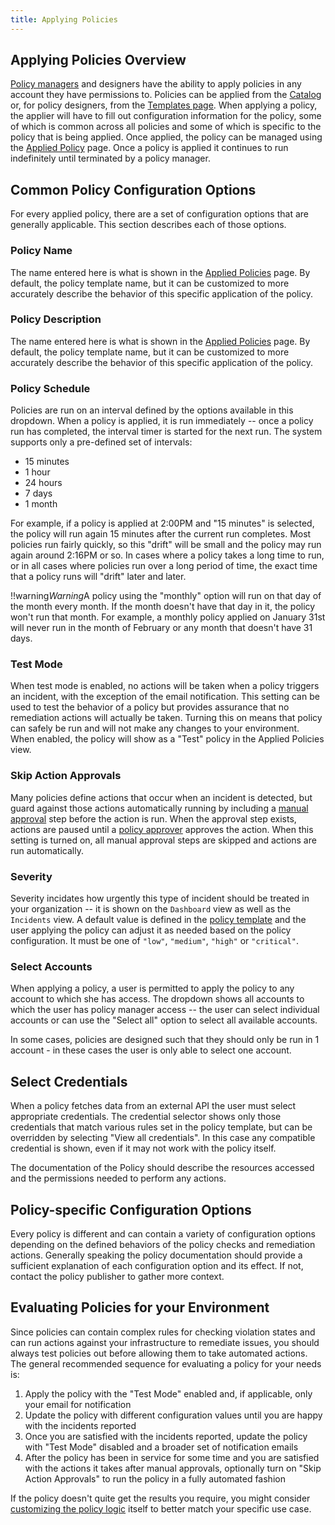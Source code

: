```yaml
---
title: Applying Policies
---
```


## Applying Policies Overview

[Policy managers](/policies/users/getting_started/policy_roles.html) and designers have the ability to apply policies in any account they have permissions to. Policies can be applied from the [Catalog](catalog.html) or, for policy designers, from the [Templates page](/policies/users/guides/ui_overview.html#feature-overview--templates-). When applying a policy, the applier will have to fill out  configuration information for the policy, some of which is common across all policies and some of which is specific to the policy that is being applied. Once applied, the policy can be managed using the [Applied Policy](/policies/users/guides/ui_overview.html#feature-overview--applied-policies-) page. Once a policy is applied it continues to run indefinitely until terminated by a policy manager.

## Common Policy Configuration Options

For every applied policy, there are a set of configuration options that are generally applicable. This section describes each of those options.

### Policy Name

The name entered here is what is shown in the [Applied Policies](/policies/users/guides/ui_overview.html#feature-overview--applied-policies-) page. By default, the policy template name, but it can be customized to more accurately describe the behavior of this specific application of the policy.

### Policy Description

The name entered here is what is shown in the [Applied Policies](/policies/users/guides/ui_overview.html#feature-overview--applied-policies-) page. By default, the policy template name, but it can be customized to more accurately describe the behavior of this specific application of the policy.

### Policy Schedule

Policies are run on an interval defined by the options available in this dropdown. When a policy is applied, it is run immediately -- once a policy run has completed, the interval timer is started for the next run. The system supports only a pre-defined set of intervals:
* 15 minutes
* 1 hour
* 24 hours
* 7 days
* 1 month

For example, if a policy is applied at 2:00PM and "15 minutes" is selected, the policy will run again 15 minutes after the current run completes. Most policies run fairly quickly, so this "drift" will be small and the policy may run again around 2:16PM or so. In cases where a policy takes a long time to run, or in all cases where policies run over a long period of time, the exact time that a policy runs will "drift" later and later.

!!warning*Warning*A policy using the "monthly" option will run on that day of the month every month. If the month doesn't have that day in it, the policy won't run that month. For example, a monthly policy applied on January 31st will never run in the month of February or any month that doesn't have 31 days.

### Test Mode

When test mode is enabled, no actions will be taken when a policy triggers an incident, with the exception of the email notification. This setting can be used to test the behavior of a policy but provides assurance that no remediation actions will actually be taken. Turning this on means that policy can safely be run and will not make any changes to your environment. When enabled, the policy will show as a "Test" policy in the Applied Policies view.

### Skip Action Approvals

Many policies define actions that occur when an incident is detected, but guard against those actions automatically running by including a [manual approval](/policies/users/getting_started/#handling-incidents--manual-approval-steps-) step before the action is run. When the approval step exists, actions are paused until a [policy approver](/policies/users/getting_started/policy_roles.html) approves the action. When this setting is turned on, all manual approval steps are skipped and actions are run automatically. 

### Severity

Severity incidates how urgently this type of incident should be treated in your organization -- it is shown on the `Dashboard` view as well as the `Incidents` view. A default value is defined in the [policy template](#basic-concepts-policy-template-) and the user applying the policy can adjust it as needed based on the policy configuration. It must be  one of `"low"`, `"medium"`, `"high"` or `"critical"`.

### Select Accounts

When applying a policy, a user is permitted to apply the policy to any account to which she has access. The dropdown shows all accounts to which the user has policy manager access -- the user can select individual accounts or can use the "Select all" option to select all available accounts.

In some cases, policies are designed such that they should only be run in 1 account - in these cases the user is only able to select one account. 

## Select Credentials

When a policy fetches data from an external API the user must select appropriate credentials. The credential selector shows only those credentials that match various rules set in the policy template, but can be overridden by selecting "View all credentials". In this case any compatible credential is shown, even if it may not work with the policy itself. 

The documentation of the Policy should describe the resources accessed and the permissions needed to perform any actions.

## Policy-specific Configuration Options

Every policy is different and can contain a variety of configuration options depending on the defined behaviors of the policy checks and remediation actions. Generally speaking the policy documentation should provide a sufficient explanation of each configuration option and its effect. If not, contact the policy publisher to gather more context.

## Evaluating Policies for your Environment

Since policies can contain complex rules for checking violation states and can run actions against your infrastructure to remediate issues, you should always test policies out before allowing them to take automated actions. The general recommended sequence for evaluating a policy for your needs is:
1. Apply the policy with the "Test Mode" enabled and, if applicable, only your email for notification
2. Update the policy with different configuration values until you are happy with the incidents reported
3. Once you are satisfied with the incidents reported, update the policy with "Test Mode" disabled and a broader set of notification emails
4. After the policy has been in service for some time and you are satisfied with the actions it takes after manual approvals, optionally turn on "Skip Action Approvals" to run the policy in a fully automated fashion

If the policy doesn't quite get the results you require, you might consider [customizing the policy logic](/policies/developers/) itself to better match your specific use case.
